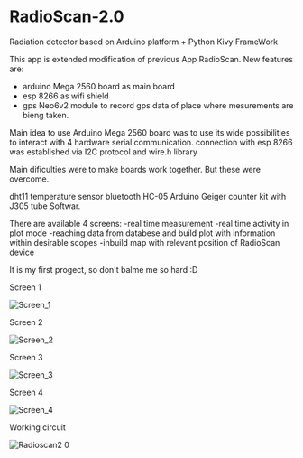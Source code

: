 # RadioScan-2.0
Radiation detector based on Arduino platform + Python Kivy FrameWork

This app is extended modification of previous App RadioScan. New features are:
- arduino Mega 2560 board as main board
- esp 8266 as wifi shield
- gps Neo6v2 module to record gps data of place where mesurements are bieng taken.

Main idea to use Arduino Mega 2560 board was to use its wide possibilities to interact with 4 hardware serial communication. 
connection with esp 8266 was established via I2C protocol and wire.h library
 
Main dificulties were to make boards work together. But these were overcome. 


dht11 temperature sensor
bluetooth HC-05
Arduino Geiger counter kit with J305 tube Softwar.

There are available 4 screens:
-real time measurement
-real time activity in plot mode
-reaching data from databese and build plot with information within desirable scopes
-inbuild map with relevant position of RadioScan device


It is my first progect, so don't balme me so hard :D



Screen 1

![Screen_1](https://github.com/techmadman/RadioScan-2.0/assets/130900888/8ee53189-5b80-4b88-9764-e183e113f847)

Screen 2

![Screen_2](https://github.com/techmadman/RadioScan-2.0/assets/130900888/3f3ee40b-7056-412a-848d-80bf6ca59cbc)

Screen 3

![Screen_3](https://github.com/techmadman/RadioScan-2.0/assets/130900888/84956186-d10b-4cb5-ba2f-dcecb404d141)

Screen 4

![Screen_4](https://github.com/techmadman/RadioScan-2.0/assets/130900888/2c3a38db-15b6-418c-a160-cf782b9e73d7)

Working circuit

![Radioscan2 0](https://github.com/techmadman/RadioScan-2.0/assets/130900888/3055053e-b350-4bd5-b58b-30c1cda79114)




